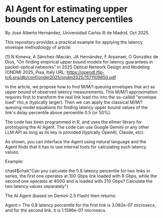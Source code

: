 # AI Agent for estimating upper bounds on Latency percentiles
By José Alberto Hernández, Universidad Carlos III de Madrid, Oct 2025.

This repository provides a practical example for applying the latency envelope methodology of article: 

[1] N Koneva, A Sánchez-Macián, JA Hernández, F Arpanaei, O González de Dios, "On finding empirical upper bound models for latency guarantees in packet-optical networks" in 2025 Optical Network Design and Modeling (ONDM) 2025, Pisa, Italy
URL: https://opendl.ifip-tc6.org/db/conf/ondm2025/ondm2025/1571109850.pdf

In the article, we propose how to find M/M/1 queuing envelopes that act as upper bound of observed latency measurements. This M/M/1 approximation requires first to transform the real link load rho into the so-called "envelope load" rho_e (typically larger). Then we can apply the classical M/M/1 queuing model equations for finding latency upper bound values of the link's delay percentile above percentile 0.5 (or 50%).

The code has been programmed in R, and uses the ellmer library for prototyping the AI Agent. The code can use Google Gemini or any other LLM API as long as its key is provided (typically OpenAI, Claude, etc).

As shown, you can interface the Agent using natural language and the Agent finds that it has to use internal tools for calculating such latency values. 

Example: 

chat4$chat("Can you calculate the 0.8 latency percentile for two links in series, the first one operates at 100 Gbps link loaded with 8 Gbps, while the second one operates at 400G and is loaded with 210 Gbps? Calculate the two latency values separately")

The AI Agent (based on Gemini-2.5 Flash) then returns: 

Agent:> The 0.8 latency percentile for the first link is 3.082e-07 microsecs, and for the second link, it is 1.1596e-07 microsecs.
